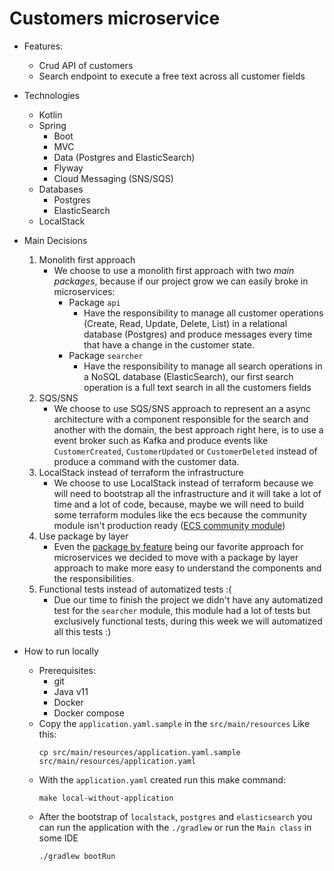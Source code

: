 # Customers microservice
- Features:
    - Crud API of customers
    - Search endpoint to execute a free text across all customer fields
    
- Technologies
    - Kotlin
    - Spring
        - Boot
        - MVC
        - Data (Postgres and ElasticSearch)
        - Flyway
        - Cloud Messaging (SNS/SQS)
    - Databases
        - Postgres
        - ElasticSearch
    - LocalStack
    
- Main Decisions
    1. Monolith first approach
        - We choose to use a monolith first approach with two *main packages*, because if our project grow we can easily broke in microservices:
            - Package `api`
                - Have the responsibility to manage all customer operations (Create, Read, Update, Delete, List) in a relational database (Postgres) and produce messages every time that have a change in the customer state.  
            - Package `searcher`
                - Have the responsibility to manage all search operations in a NoSQL database (ElasticSearch), our first search operation is a full text search in all the customers fields
    2. SQS/SNS
        - We choose to use SQS/SNS approach to represent an a async architecture with a component responsible for the search and another with the domain, the best approach right here, is to use a event broker such as Kafka and produce events like `CustomerCreated`, `CustomerUpdated` or `CustomerDeleted` instead of produce a command with the customer data.
    3. LocalStack instead of terraform the infrastructure
        - We choose to use LocalStack instead of terraform because we will need to bootstrap all the infrastructure and it will take a lot of time and a lot of code, because, maybe we will need to build some terraform modules like the ecs because the community module isn't production ready ([ECS community module](https://registry.terraform.io/modules/terraform-aws-modules/ecs/aws/latest)) 
    4. Use package by layer
        - Even the [package by feature](http://www.javapractices.com/topic/TopicAction.do?Id=205) being our favorite approach for microservices we decided to move with a package by layer approach to make more easy to understand the components and the responsibilities. 
    5. Functional tests instead of automatized tests :(
        - Due our time to finish the project we didn't have any automatized test for the `searcher` module, this module had a lot of tests but exclusively functional tests, during this week we will automatized all this tests :) 

- How to run locally
    - Prerequisites:
        - git
        - Java v11
        - Docker
        - Docker compose
    - Copy the `application.yaml.sample` in the `src/main/resources`
    Like this:
      ```shell script
      cp src/main/resources/application.yaml.sample src/main/resources/application.yaml
      ```
    - With the `application.yaml` created run this make command:
      ```shell script
      make local-without-application
      ```
    - After the bootstrap of `localstack`, `postgres` and `elasticsearch` you can run the application with the `./gradlew` or run the `Main class` in some IDE
      ```shell script
      ./gradlew bootRun
      ```
